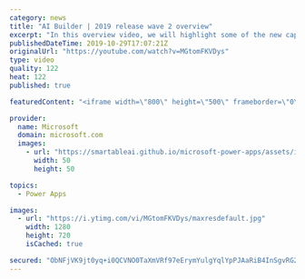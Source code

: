 ```yaml
---
category: news
title: "AI Builder | 2019 release wave 2 overview"
excerpt: "In this overview video, we will highlight some of the new capabilities included in the latest update to AI Builder within Power Apps that will help you plan and prepare for the upcoming updates with confidence.     Here are the capabilities covered:  • Building AI models  • Managing and sharing AI models"
publishedDateTime: 2019-10-29T17:07:21Z
originalUrl: "https://youtube.com/watch?v=MGtomFKVDys"
type: video
quality: 122
heat: 122
published: true

featuredContent: "<iframe width=\"800\" height=\"500\" frameborder=\"0\" src=\"https://www.youtube.com/embed/MGtomFKVDys\" allow=\"accelerometer; autoplay; encrypted-media; gyroscope; picture-in-picture\" allowfullscreen></iframe>"

provider:
  name: Microsoft
  domain: microsoft.com
  images:
    - url: "https://smartableai.github.io/microsoft-power-apps/assets/images/organizations/microsoft.com-50x50.jpg"
      width: 50
      height: 50

topics:
  - Power Apps

images:
  - url: "https://i.ytimg.com/vi/MGtomFKVDys/maxresdefault.jpg"
    width: 1280
    height: 720
    isCached: true

secured: "ObNFjVK9jt0yq+i0QCVNO0TaXmVRf97eErymYulgYqlYpPJAaRiB4InSgvRG2+nWJOhM5I5JDwpuC+CgVMXfySiYerDzrjWyp8mSC0RnL5dhNy2590QjPXyJCAps170pMnuUjmD5gZkLZlbxu7tMVjjXGWe5Z7wT1dq4BDfEhS9lomGefEVIqC0X+LED/t8XRN8lNo1CpnPQBomvODI4wCrgn/AzERBf5UC3fZvJNuJiQ2Ffj1hMZ4xxW3XbUOQMBTbbubwQf3i8JVmJtFflw25WX7XlySZbedCruM5p3Y5K7ZOVkCuYQAq/4+54SNLvi7Rs68NRJU2IBE5CkhZ1cpVdK4L39pU9CAcIcDY/BRHM+Z9reIdNuWI4BZS/WLuS8hWglOzse4AXVMVbt/Migjm2dkmxmwxtRICh6Pg0wq6r0P2idCOpAOJaDOOkf14s;AtXp5LiE+O6fKh2UT3Q2bw=="
---
```


